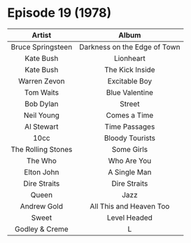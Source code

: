 # Episode 19 (1978)

| Artist | Album |
| :---: | :---: |
| Bruce Springsteen | Darkness on the Edge of Town |
| Kate Bush | Lionheart |
| Kate Bush | The Kick Inside |
| Warren Zevon | Excitable Boy |
| Tom Waits | Blue Valentine |
| Bob Dylan | Street|Legal |
| Neil Young | Comes a Time |
| Al Stewart | Time Passages |
| 10cc | Bloody Tourists |
| The Rolling Stones | Some Girls |
| The Who | Who Are You |
| Elton John | A Single Man |
| Dire Straits | Dire Straits |
| Queen | Jazz |
| Andrew Gold | All This and Heaven Too |
| Sweet | Level Headed |
| Godley & Creme | L |

